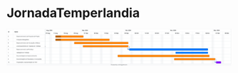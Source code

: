# JornadaTemperlandia


[![Cronograma](./cronograma.png)](https://github.com/anthonphax/JornadaTemperlandia/blob/master/cronograma.png)
